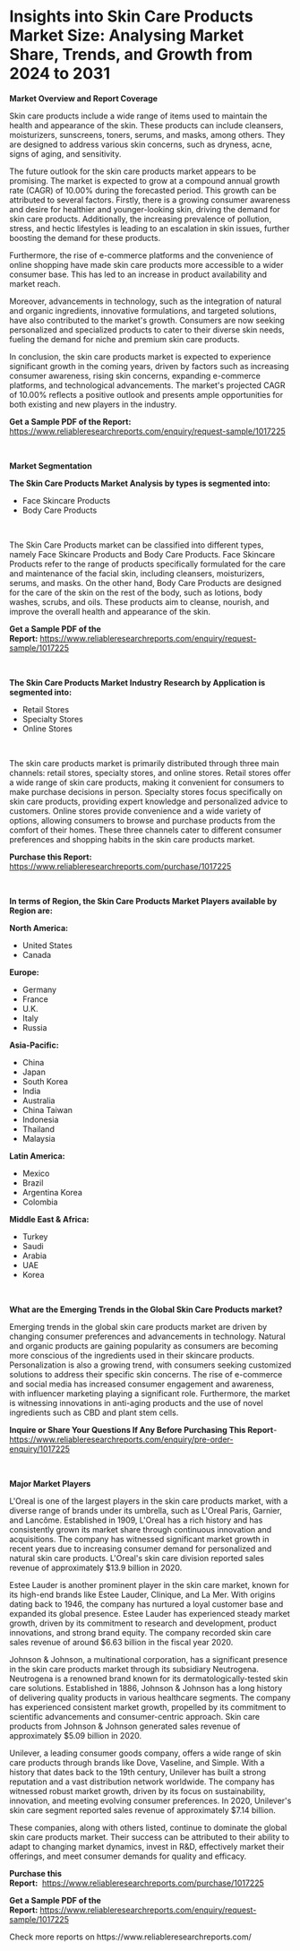 <p><h1>Insights into Skin Care Products Market Size: Analysing Market Share, Trends, and Growth from 2024 to 2031</h1></p><p><strong>Market Overview and Report Coverage</strong></p>
<p><p>Skin care products include a wide range of items used to maintain the health and appearance of the skin. These products can include cleansers, moisturizers, sunscreens, toners, serums, and masks, among others. They are designed to address various skin concerns, such as dryness, acne, signs of aging, and sensitivity.</p><p>The future outlook for the skin care products market appears to be promising. The market is expected to grow at a compound annual growth rate (CAGR) of 10.00% during the forecasted period. This growth can be attributed to several factors. Firstly, there is a growing consumer awareness and desire for healthier and younger-looking skin, driving the demand for skin care products. Additionally, the increasing prevalence of pollution, stress, and hectic lifestyles is leading to an escalation in skin issues, further boosting the demand for these products.</p><p>Furthermore, the rise of e-commerce platforms and the convenience of online shopping have made skin care products more accessible to a wider consumer base. This has led to an increase in product availability and market reach.</p><p>Moreover, advancements in technology, such as the integration of natural and organic ingredients, innovative formulations, and targeted solutions, have also contributed to the market's growth. Consumers are now seeking personalized and specialized products to cater to their diverse skin needs, fueling the demand for niche and premium skin care products.</p><p>In conclusion, the skin care products market is expected to experience significant growth in the coming years, driven by factors such as increasing consumer awareness, rising skin concerns, expanding e-commerce platforms, and technological advancements. The market's projected CAGR of 10.00% reflects a positive outlook and presents ample opportunities for both existing and new players in the industry.</p></p>
<p><strong>Get a Sample PDF of the Report:</strong> <a href="https://www.reliableresearchreports.com/enquiry/request-sample/1017225">https://www.reliableresearchreports.com/enquiry/request-sample/1017225</a></p>
<p>&nbsp;</p>
<p><strong>Market Segmentation</strong></p>
<p><strong>The Skin Care Products Market Analysis by types is segmented into:</strong></p>
<p><ul><li>Face Skincare Products</li><li>Body Care Products</li></ul></p>
<p>&nbsp;</p>
<p><p>The Skin Care Products market can be classified into different types, namely Face Skincare Products and Body Care Products. Face Skincare Products refer to the range of products specifically formulated for the care and maintenance of the facial skin, including cleansers, moisturizers, serums, and masks. On the other hand, Body Care Products are designed for the care of the skin on the rest of the body, such as lotions, body washes, scrubs, and oils. These products aim to cleanse, nourish, and improve the overall health and appearance of the skin.</p></p>
<p><strong>Get a Sample PDF of the Report:</strong>&nbsp;<a href="https://www.reliableresearchreports.com/enquiry/request-sample/1017225">https://www.reliableresearchreports.com/enquiry/request-sample/1017225</a></p>
<p>&nbsp;</p>
<p><strong>The Skin Care Products Market Industry Research by Application is segmented into:</strong></p>
<p><ul><li>Retail Stores</li><li>Specialty Stores</li><li>Online Stores</li></ul></p>
<p>&nbsp;</p>
<p><p>The skin care products market is primarily distributed through three main channels: retail stores, specialty stores, and online stores. Retail stores offer a wide range of skin care products, making it convenient for consumers to make purchase decisions in person. Specialty stores focus specifically on skin care products, providing expert knowledge and personalized advice to customers. Online stores provide convenience and a wide variety of options, allowing consumers to browse and purchase products from the comfort of their homes. These three channels cater to different consumer preferences and shopping habits in the skin care products market.</p></p>
<p><strong>Purchase this Report:</strong>&nbsp; <a href="https://www.reliableresearchreports.com/purchase/1017225">https://www.reliableresearchreports.com/purchase/1017225</a></p>
<p>&nbsp;</p>
<p><strong>In terms of Region, the Skin Care Products Market Players available by Region are:</strong></p>
<p>
    <p> <strong> North America: </strong>
        <ul>
            <li>United States</li>
            <li>Canada</li>
        </ul>
        </p> 
    <p> <strong> Europe: </strong>
        <ul>
            <li>Germany</li>
            <li>France</li>
            <li>U.K.</li>
            <li>Italy</li>
            <li>Russia</li>
        </ul>
        </p> 
    <p> <strong> Asia-Pacific: </strong>
        <ul>
            <li>China</li>
            <li>Japan</li>
            <li>South Korea</li>
            <li>India</li>
            <li>Australia</li>
            <li>China Taiwan</li>
            <li>Indonesia</li>
            <li>Thailand</li>
            <li>Malaysia</li>
        </ul>
        </p> 
    <p> <strong> Latin America: </strong>
        <ul>
            <li>Mexico</li>
            <li>Brazil</li>
            <li>Argentina Korea</li>
            <li>Colombia</li>
        </ul>
        </p> 
    <p> <strong> Middle East & Africa: </strong>
        <ul>
            <li>Turkey</li>
            <li>Saudi</li>
            <li>Arabia</li>
            <li>UAE</li>
            <li>Korea</li>
        </ul>
    </p>
    </p>
<p>&nbsp;</p>
<p><strong>What are the Emerging Trends in the Global Skin Care Products market?</strong></p>
<p><p>Emerging trends in the global skin care products market are driven by changing consumer preferences and advancements in technology. Natural and organic products are gaining popularity as consumers are becoming more conscious of the ingredients used in their skincare products. Personalization is also a growing trend, with consumers seeking customized solutions to address their specific skin concerns. The rise of e-commerce and social media has increased consumer engagement and awareness, with influencer marketing playing a significant role. Furthermore, the market is witnessing innovations in anti-aging products and the use of novel ingredients such as CBD and plant stem cells.</p></p>
<p><strong>Inquire or Share Your Questions If Any Before Purchasing This Report</strong>- <a href="https://www.reliableresearchreports.com/enquiry/pre-order-enquiry/1017225">https://www.reliableresearchreports.com/enquiry/pre-order-enquiry/1017225</a></p>
<p>&nbsp;</p>
<p><strong>Major Market Players</strong></p>
<p><p>L'Oreal is one of the largest players in the skin care products market, with a diverse range of brands under its umbrella, such as L'Oreal Paris, Garnier, and Lancôme. Established in 1909, L'Oreal has a rich history and has consistently grown its market share through continuous innovation and acquisitions. The company has witnessed significant market growth in recent years due to increasing consumer demand for personalized and natural skin care products. L'Oreal's skin care division reported sales revenue of approximately $13.9 billion in 2020.</p><p>Estee Lauder is another prominent player in the skin care market, known for its high-end brands like Estee Lauder, Clinique, and La Mer. With origins dating back to 1946, the company has nurtured a loyal customer base and expanded its global presence. Estee Lauder has experienced steady market growth, driven by its commitment to research and development, product innovations, and strong brand equity. The company recorded skin care sales revenue of around $6.63 billion in the fiscal year 2020.</p><p>Johnson & Johnson, a multinational corporation, has a significant presence in the skin care products market through its subsidiary Neutrogena. Neutrogena is a renowned brand known for its dermatologically-tested skin care solutions. Established in 1886, Johnson & Johnson has a long history of delivering quality products in various healthcare segments. The company has experienced consistent market growth, propelled by its commitment to scientific advancements and consumer-centric approach. Skin care products from Johnson & Johnson generated sales revenue of approximately $5.09 billion in 2020.</p><p>Unilever, a leading consumer goods company, offers a wide range of skin care products through brands like Dove, Vaseline, and Simple. With a history that dates back to the 19th century, Unilever has built a strong reputation and a vast distribution network worldwide. The company has witnessed robust market growth, driven by its focus on sustainability, innovation, and meeting evolving consumer preferences. In 2020, Unilever's skin care segment reported sales revenue of approximately $7.14 billion.</p><p>These companies, along with others listed, continue to dominate the global skin care products market. Their success can be attributed to their ability to adapt to changing market dynamics, invest in R&D, effectively market their offerings, and meet consumer demands for quality and efficacy.</p></p>
<p><strong>Purchase this Report:</strong>&nbsp;&nbsp;<a href="https://www.reliableresearchreports.com/purchase/1017225">https://www.reliableresearchreports.com/purchase/1017225</a></p>
<p></p>
<p><strong>Get a Sample PDF of the Report:</strong>&nbsp;<a href="https://www.reliableresearchreports.com/enquiry/request-sample/1017225">https://www.reliableresearchreports.com/enquiry/request-sample/1017225</a></p>
<p>Check more reports on https://www.reliableresearchreports.com/</p>